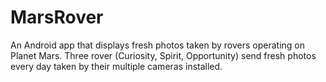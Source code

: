 # MarsRover
An Android app that  displays fresh photos taken by rovers operating on Planet Mars. Three rover (Curiosity, Spirit, Opportunity) send fresh photos every day taken by their multiple cameras installed.
